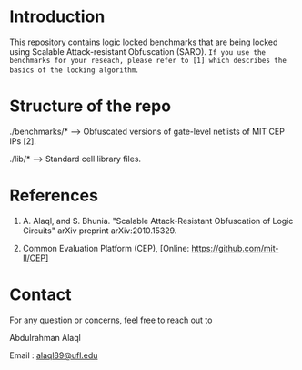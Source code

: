 # Introduction
This repository contains logic locked benchmarks that are being locked using Scalable Attack-resistant Obfuscation (SARO). `If you use the benchmarks for your reseach, please refer to [1] which describes the basics of the locking algorithm`.

# Structure of the repo
./benchmarks/*  --> Obfuscated versions of gate-level netlists of MIT CEP IPs [2].

./lib/*         --> Standard cell library files.

# References
1. A. Alaql, and S. Bhunia. "Scalable Attack-Resistant Obfuscation of Logic Circuits" arXiv preprint arXiv:2010.15329.

2. Common Evaluation Platform (CEP), [Online: https://github.com/mit-ll/CEP]

# Contact
For any question or concerns, feel free to reach out to

Abdulrahman Alaql

Email : alaql89@ufl.edu

